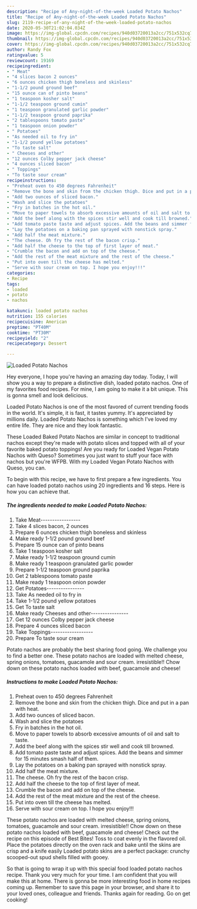```yaml
---
description: "Recipe of Any-night-of-the-week Loaded Potato Nachos"
title: "Recipe of Any-night-of-the-week Loaded Potato Nachos"
slug: 2119-recipe-of-any-night-of-the-week-loaded-potato-nachos
date: 2020-05-30T21:02:04.034Z
image: https://img-global.cpcdn.com/recipes/940d03720013a2cc/751x532cq70/loaded-potato-nachos-recipe-main-photo.jpg
thumbnail: https://img-global.cpcdn.com/recipes/940d03720013a2cc/751x532cq70/loaded-potato-nachos-recipe-main-photo.jpg
cover: https://img-global.cpcdn.com/recipes/940d03720013a2cc/751x532cq70/loaded-potato-nachos-recipe-main-photo.jpg
author: Randy Fox
ratingvalue: 5
reviewcount: 19169
recipeingredient:
- " Meat"
- "4 slices bacon 2 ounces"
- "6 ounces chicken thigh boneless and skinless"
- "1-1/2 pound ground beef"
- "15 ounce can of pinto beans"
- "1 teaspoon kosher salt"
- "1-1/2 teaspoon ground cumin"
- "1 teaspoon granulated garlic powder"
- "1-1/2 teaspoon ground paprika"
- "2 tablespoons tomato paste"
- "1 teaspoon onion powder"
- " Potatoes"
- "As needed oil to fry in"
- "1-1/2 pound yellow potatoes"
- "To taste salt"
- " Cheeses and other"
- "12 ounces Colby pepper jack cheese"
- "4 ounces sliced bacon"
- " Toppings"
- "To taste sour cream"
recipeinstructions:
- "Preheat oven to 450 degrees Fahrenheit"
- "Remove the bone and skin from the chicken thigh. Dice and put in a pan with heat."
- "Add two ounces of sliced bacon."
- "Wash and slice the potatoes"
- "Fry in batches in the hot oil."
- "Move to paper towels to absorb excessive amounts of oil and salt to taste."
- "Add the beef along with the spices stir well and cook till browned."
- "Add tomato paste taste and adjust spices. Add the beans and simmer for 15 minutes smash half of them."
- "Lay the potatoes on a baking pan sprayed with nonstick spray."
- "Add half the meat mixture."
- "The cheese. Oh fry the rest of the bacon crisp."
- "Add half the cheese to the top of first layer of meat."
- "Crumble the bacon and add on top of the cheese."
- "Add the rest of the meat mixture and the rest of the cheese."
- "Put into oven till the cheese has melted."
- "Serve with sour cream on top. I hope you enjoy!!!"
categories:
- Recipe
tags:
- loaded
- potato
- nachos

katakunci: loaded potato nachos 
nutrition: 155 calories
recipecuisine: American
preptime: "PT40M"
cooktime: "PT30M"
recipeyield: "2"
recipecategory: Dessert

---
```



![Loaded Potato Nachos](https://img-global.cpcdn.com/recipes/940d03720013a2cc/751x532cq70/loaded-potato-nachos-recipe-main-photo.jpg)

Hey everyone, I hope you're having an amazing day today. Today, I will show you a way to prepare a distinctive dish, loaded potato nachos. One of my favorites food recipes. For mine, I am going to make it a bit unique. This is gonna smell and look delicious.

Loaded Potato Nachos is one of the most favored of current trending foods in the world. It's simple, it is fast, it tastes yummy. It's appreciated by millions daily. Loaded Potato Nachos is something which I've loved my entire life. They are nice and they look fantastic.

These Loaded Baked Potato Nachos are similar in concept to traditional nachos except they&#39;re made with potato slices and topped with all of your favorite baked potato toppings! Are you ready for Loaded Vegan Potato Nachos with Queso? Sometimes you just want to stuff your face with nachos but you&#39;re WFPB. With my Loaded Vegan Potato Nachos with Queso, you can.


To begin with this recipe, we have to first prepare a few ingredients. You can have loaded potato nachos using 20 ingredients and 16 steps. Here is how you can achieve that.

<!--inarticleads1-->

##### The ingredients needed to make Loaded Potato Nachos:

1. Take  Meat-----------------
1. Take 4 slices bacon, 2 ounces
1. Prepare 6 ounces chicken thigh boneless and skinless
1. Make ready 1-1/2 pound ground beef
1. Prepare 15 ounce can of pinto beans
1. Take 1 teaspoon kosher salt
1. Make ready 1-1/2 teaspoon ground cumin
1. Make ready 1 teaspoon granulated garlic powder
1. Prepare 1-1/2 teaspoon ground paprika
1. Get 2 tablespoons tomato paste
1. Make ready 1 teaspoon onion powder
1. Get  Potatoes----------------
1. Take As needed oil to fry in
1. Take 1-1/2 pound yellow potatoes
1. Get To taste salt
1. Make ready  Cheeses and other----------------
1. Get 12 ounces Colby pepper jack cheese
1. Prepare 4 ounces sliced bacon
1. Take  Toppings------------------
1. Prepare To taste sour cream


Potato nachos are probably the best sharing food going. We challenge you to find a better one. These potato nachos are loaded with melted cheese, spring onions, tomatoes, guacamole and sour cream. irresistible!! Chow down on these potato nachos loaded with beef, guacamole and cheese! 

<!--inarticleads2-->

##### Instructions to make Loaded Potato Nachos:

1. Preheat oven to 450 degrees Fahrenheit
1. Remove the bone and skin from the chicken thigh. Dice and put in a pan with heat.
1. Add two ounces of sliced bacon.
1. Wash and slice the potatoes
1. Fry in batches in the hot oil.
1. Move to paper towels to absorb excessive amounts of oil and salt to taste.
1. Add the beef along with the spices stir well and cook till browned.
1. Add tomato paste taste and adjust spices. Add the beans and simmer for 15 minutes smash half of them.
1. Lay the potatoes on a baking pan sprayed with nonstick spray.
1. Add half the meat mixture.
1. The cheese. Oh fry the rest of the bacon crisp.
1. Add half the cheese to the top of first layer of meat.
1. Crumble the bacon and add on top of the cheese.
1. Add the rest of the meat mixture and the rest of the cheese.
1. Put into oven till the cheese has melted.
1. Serve with sour cream on top. I hope you enjoy!!!


These potato nachos are loaded with melted cheese, spring onions, tomatoes, guacamole and sour cream. irresistible!! Chow down on these potato nachos loaded with beef, guacamole and cheese! Check out the recipe on this episode of Best Bites! Toss to coat evenly in the flavored oil. Place the potatoes directly on the oven rack and bake until the skins are crisp and a knife easily Loaded potato skins are a perfect package: crunchy scooped-out spud shells filled with gooey. 

So that is going to wrap it up with this special food loaded potato nachos recipe. Thank you very much for your time. I am confident that you will make this at home. There is gonna be more interesting food in home recipes coming up. Remember to save this page in your browser, and share it to your loved ones, colleague and friends. Thanks again for reading. Go on get cooking!
